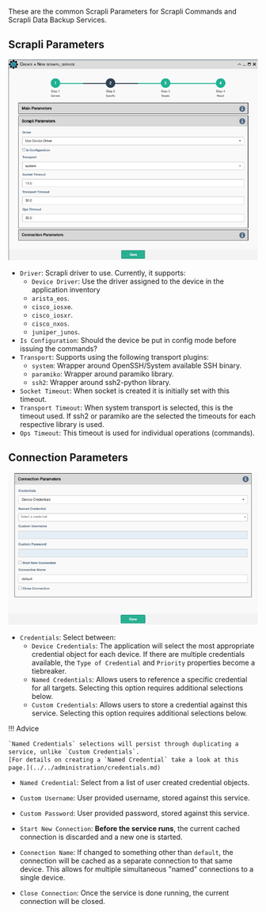 These are the common Scrapli Parameters for Scrapli Commands and Scrapli Data Backup
Services.

## Scrapli Parameters

![Scrapli Common Parameters](../../_static/automation/service_types/scrapli_parameters.png)

- `Driver`: Scrapli driver to use. Currently, it supports:
    - `Device Driver`: Use the driver assigned to the device in the application inventory
    - `arista_eos`.
    - `cisco_iosxe`.
    - `cisco_iosxr`.
    - `cisco_nxos`.
    - `juniper_junos`.
- `Is Configuration`:  Should the device be put in config mode before
  issuing the commands?
- `Transport`: Supports using the following transport plugins:
    - `system`: Wrapper around OpenSSH/System available SSH binary.
    - `paramiko`: Wrapper around paramiko library.
    - `ssh2`: Wrapper around ssh2-python library.
- `Socket Timeout`: When socket is created it is initially set with this timeout.
- `Transport Timeout`: When system transport is selected, this is the timeout used.
If ssh2 or paramiko are the selected the timeouts for each respective library is used.
- `Ops Timeout`: This timeout is used for individual operations (commands).
    
## Connection Parameters

![Scrapli Common Parameters](../../_static/automation/service_types/netmiko_connection_parameters.png)

- `Credentials`: Select between:
    - `Device Credentials`: The application will select the most appropriate credential
      object for each device. If there are multiple credentials available, the 
      `Type of Credential` and `Priority` properties become a tiebreaker.
    - `Named Credentials`: Allows users to reference a specific credential for all targets. Selecting this 
      option requires additional selections below.
    - `Custom Credentials`: Allows users to store a credential against this service. Selecting this 
      option requires additional selections below.
      
!!! Advice

    `Named Credentials` selections will persist through duplicating a service, unlike `Custom Credentials`. 
    [For details on creating a `Named Credential` take a look at this page.](../../administration/credentials.md) 

- `Named Credential`: Select from a list of user created credential objects. 
- `Custom Username`: User provided username, stored against this service.
- `Custom Password`: User provided password, stored against this service.

- `Start New Connection`: **Before the service runs**, the current
  cached connection is discarded and a new one is started.
- `Connection Name`: If changed to something other than `default`, the
  connection will be cached as a separate connection to that same device.
  This allows for multiple simultaneous "named" connections to a single
  device.
- `Close Connection`: Once the service is done running, the current
  connection will be closed.
